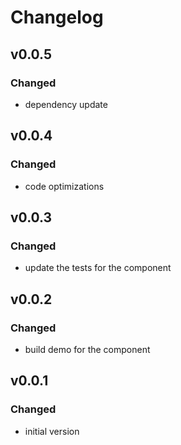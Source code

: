 # Changelog

## v0.0.5
### Changed
- dependency update

## v0.0.4
### Changed
- code optimizations

## v0.0.3
### Changed
- update the tests for the component

## v0.0.2
### Changed
- build demo for the component

## v0.0.1
### Changed
- initial version
